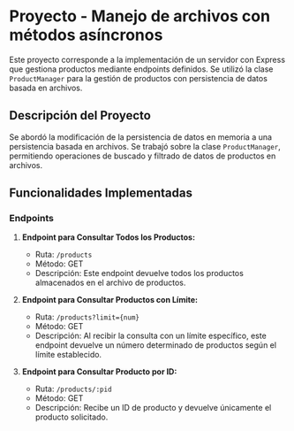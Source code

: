 # Proyecto - Manejo de archivos con métodos asíncronos

Este proyecto corresponde a la implementación de un servidor con Express que gestiona productos mediante endpoints definidos. Se utilizó la clase `ProductManager` para la gestión de productos con persistencia de datos basada en archivos.

## Descripción del Proyecto

Se abordó la modificación de la persistencia de datos en memoria a una persistencia basada en archivos. Se trabajó sobre la clase `ProductManager`, permitiendo operaciones de buscado y filtrado de datos de productos en archivos.

## Funcionalidades Implementadas

### Endpoints

1. **Endpoint para Consultar Todos los Productos:**

   - Ruta: `/products`
   - Método: GET
   - Descripción: Este endpoint devuelve todos los productos almacenados en el archivo de productos.

2. **Endpoint para Consultar Productos con Límite:**

   - Ruta: `/products?limit={num}`
   - Método: GET
   - Descripción: Al recibir la consulta con un límite específico, este endpoint devuelve un número determinado de productos según el límite establecido.

3. **Endpoint para Consultar Producto por ID:**
   - Ruta: `/products/:pid`
   - Método: GET
   - Descripción: Recibe un ID de producto y devuelve únicamente el producto solicitado.
